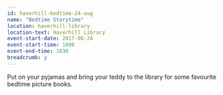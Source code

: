 ```yaml
---
id: haverhill-bedtime-24-aug
name: "Bedtime Storytime"
location: haverhill-library
location-text: Haverhill Library
event-start-date: 2017-08-24
event-start-time: 1800
event-end-time: 1830
breadcrumb: y
---
```


Put on your pyjamas and bring your teddy to the library for some favourite bedtime picture books.
